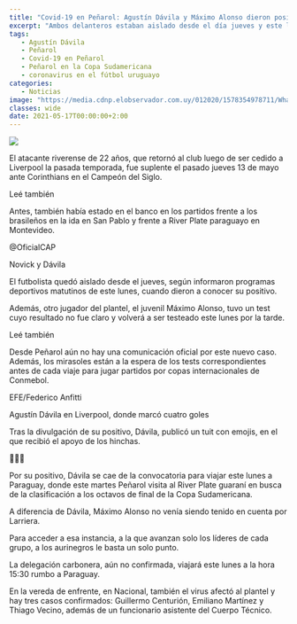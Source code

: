 ```yaml
---
title: "Covid-19 en Peñarol: Agustín Dávila y Máximo Alonso dieron positivo y no viajaron a Paraguay"
excerpt: "Ambos delanteros estaban aislado desde el día jueves y este lunes se confirmó que dieron positivo en sus hisopados; Peñarol viajó este lunes por la tarde a Paraguay"
tags:
   - Agustín Dávila
   - Peñarol
   - Covid-19 en Peñarol
   - Peñarol en la Copa Sudamericana
   - coronavirus en el fútbol uruguayo
categories:
   - Noticias
image: "https://media.cdnp.elobservador.com.uy/012020/1578354978711/WhatsApp-Image-2020-01-06-at-19.59.19.jpeg?&cw=1170"
classes: wide
date: 2021-05-17T00:00:00+2:00
---
```



<img src="https://media.cdnp.elobservador.com.uy/012020/1578354978711/WhatsApp-Image-2020-01-06-at-19.59.19.jpeg?&cw=1170">


El atacante riverense de 22 años, que retornó al club luego de ser cedido a Liverpool la pasada temporada, fue suplente el pasado jueves 13 de mayo ante Corinthians en el Campeón del Siglo.


Leé también


Antes, también había estado en el banco en los partidos frente a los brasileños en la ida en San Pablo y frente a River Plate paraguayo en Montevideo.





@OficialCAP


Novick y Dávila





El futbolista quedó aislado desde el jueves, según informaron programas deportivos matutinos de este lunes, cuando dieron a conocer su positivo.


Además, otro jugador del plantel, el juvenil Máximo Alonso, tuvo un test cuyo resultado no fue claro y volverá a ser testeado este lunes por la tarde.


Leé también


Desde Peñarol aún no hay una comunicación oficial por este nuevo caso. Además, los mirasoles están a la espera de los tests correspondientes antes de cada viaje para jugar partidos por copas internacionales de Conmebol.





EFE/Federico Anfitti


Agustín Dávila en Liverpool, donde marcó cuatro goles





Tras la divulgación de su positivo, Dávila, publicó un tuit con emojis, en el que recibió el apoyo de los hinchas.


🤬🤬😡


Por su positivo, Dávila se cae de la convocatoria para viajar este lunes a Paraguay, donde este martes Peñarol visita al River Plate guaraní en busca de la clasificación a los octavos de final de la Copa Sudamericana.


A diferencia de Dávila, Máximo Alonso no venía siendo tenido en cuenta por Larriera.


Para acceder a esa instancia, a la que avanzan solo los líderes de cada grupo, a los aurinegros le basta un solo punto.


La delegación carbonera, aún no confirmada, viajará este lunes a la hora 15:30 rumbo a Paraguay.


En la vereda de enfrente, en Nacional, también el virus afectó al plantel y hay tres casos confirmados: Guillermo Centurión, Emiliano Martínez y Thiago Vecino, además de un funcionario asistente del Cuerpo Técnico.


